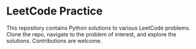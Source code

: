 # LeetCode Practice
This repository contains Python solutions to various LeetCode problems.
Clone the repo, navigate to the problem of interest, and explore the solutions. Contributions are welcome.
